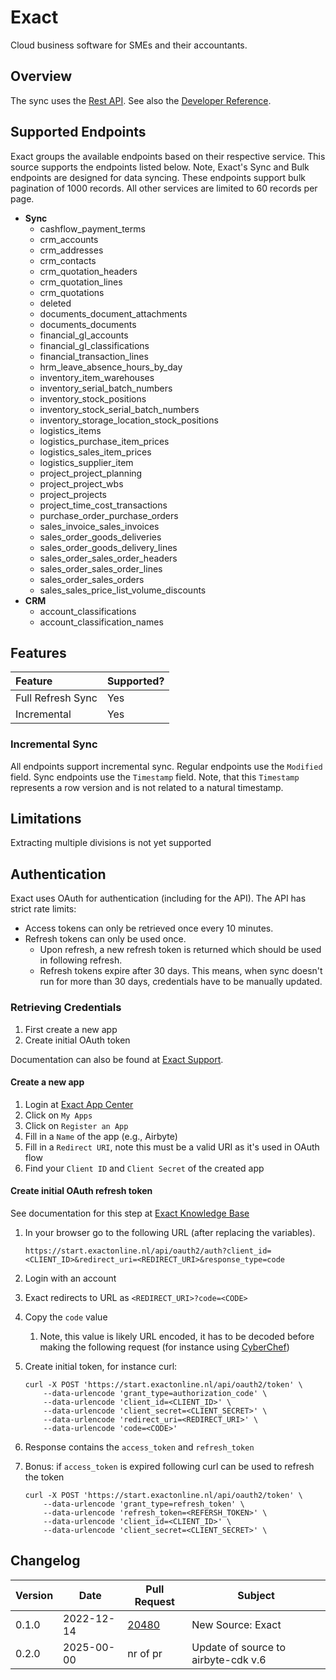 # Exact

Cloud business software for SMEs and their accountants.

## Overview

The sync uses the [Rest API](https://start.exactonline.nl/docs/HlpRestAPIResources.aspx?SourceAction=10). See also
the [Developer Reference](https://support.exactonline.com/community/s/knowledge-base#All-All-DNO-Content-gettingstarted).

## Supported Endpoints

Exact groups the available endpoints based on their respective service. This source supports the endpoints listed below.
Note, Exact's Sync and Bulk endpoints are designed for data syncing. These endpoints support bulk pagination of 1000
records. All other services are limited to 60 records per page.

- **Sync**
    - cashflow_payment_terms
    - crm_accounts
    - crm_addresses
    - crm_contacts
    - crm_quotation_headers
    - crm_quotation_lines
    - crm_quotations
    - deleted
    - documents_document_attachments
    - documents_documents
    - financial_gl_accounts
    - financial_gl_classifications
    - financial_transaction_lines
    - hrm_leave_absence_hours_by_day
    - inventory_item_warehouses
    - inventory_serial_batch_numbers
    - inventory_stock_positions
    - inventory_stock_serial_batch_numbers
    - inventory_storage_location_stock_positions
    - logistics_items
    - logistics_purchase_item_prices
    - logistics_sales_item_prices
    - logistics_supplier_item
    - project_project_planning
    - project_project_wbs
    - project_projects
    - project_time_cost_transactions
    - purchase_order_purchase_orders
    - sales_invoice_sales_invoices
    - sales_order_goods_deliveries
    - sales_order_goods_delivery_lines
    - sales_order_sales_order_headers
    - sales_order_sales_order_lines
    - sales_order_sales_orders
    - sales_sales_price_list_volume_discounts
- **CRM**
    - account_classifications
    - account_classification_names

## Features

| Feature           | Supported? |
|:------------------|:-----------|
| Full Refresh Sync | Yes        |
| Incremental       | Yes        |

### Incremental Sync

All endpoints support incremental sync. Regular endpoints use the `Modified` field. Sync endpoints use the `Timestamp`
field. Note, that this `Timestamp` represents a row version and is not related to a natural timestamp.

## Limitations

Extracting multiple divisions is not yet supported

## Authentication

Exact uses OAuth for authentication (including for the API). The API has strict rate limits:

- Access tokens can only be retrieved once every 10 minutes.
- Refresh tokens can only be used once.
    - Upon refresh, a new refresh token is returned which should be used in following refresh.
    - Refresh tokens expire after 30 days. This means, when sync doesn't run for more than 30 days, credentials have to
      be manually updated.

### Retrieving Credentials

1. First create a new app
2. Create initial OAuth token

Documentation can also be found
at [Exact Support](https://support.exactonline.com/community/s/knowledge-base#All-All-DNO-Content-oauth-eol-oauth-dev-impleovervw).

#### Create a new app

1. Login at [Exact App Center](https://apps.exactonline.com)
2. Click on `My Apps`
3. Click on `Register an App`
4. Fill in a `Name` of the app (e.g., Airbyte)
5. Fill in a `Redirect URI`, note this must be a valid URI as it's used in OAuth flow
6. Find your `Client ID` and `Client Secret` of the created app

#### Create initial OAuth refresh token

See documentation for this step
at [Exact Knowledge Base](https://support.exactonline.com/community/s/knowledge-base#All-All-DNO-Content-oauth-eol-oauth-devstep2)

1. In your browser go to the following URL (after replacing the variables).

   `https://start.exactonline.nl/api/oauth2/auth?client_id=<CLIENT_ID>&redirect_uri=<REDIRECT_URI>&response_type=code`

2. Login with an account
3. Exact redirects to URL as `<REDIRECT_URI>?code=<CODE>`
4. Copy the `code` value
    1. Note, this value is likely URL encoded, it has to be decoded before making the following request (for instance
       using [CyberChef](https://cyberchef.org/#recipe=URL_Decode()))
5. Create initial token, for instance curl:

    ```
    curl -X POST 'https://start.exactonline.nl/api/oauth2/token' \
        --data-urlencode 'grant_type=authorization_code' \
        --data-urlencode 'client_id=<CLIENT_ID>' \
        --data-urlencode 'client_secret=<CLIENT_SECRET>' \
        --data-urlencode 'redirect_uri=<REDIRECT_URI>' \
        --data-urlencode 'code=<CODE>'
    ```

6. Response contains the `access_token` and `refresh_token`
7. Bonus: if `access_token` is expired following curl can be used to refresh the token

    ```
    curl -X POST 'https://start.exactonline.nl/api/oauth2/token' \
        --data-urlencode 'grant_type=refresh_token' \
        --data-urlencode 'refresh_token=<REFERSH_TOKEN>' \
        --data-urlencode 'client_id=<CLIENT_ID>' \
        --data-urlencode 'client_secret=<CLIENT_SECRET>' \
    ```

## Changelog

| Version | Date       | Pull Request                                             | Subject                             |
|---------|------------|----------------------------------------------------------|-------------------------------------|
| 0.1.0   | 2022-12-14 | [20480](https://github.com/airbytehq/airbyte/pull/20480) | New Source: Exact                   | 
| 0.2.0   | 2025-00-00 | nr of pr                                                 | Update of source to airbyte-cdk v.6 |

